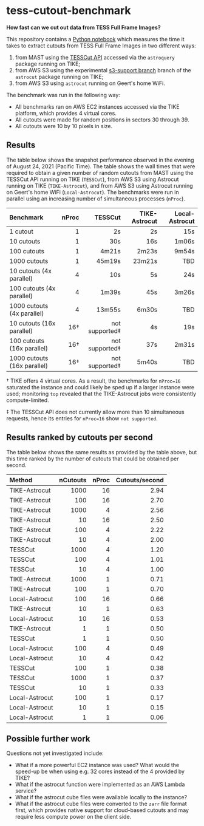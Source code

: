 # tess-cutout-benchmark

**How fast can we cut out data from TESS Full Frame Images?**

This repository contains a
[Python notebook](https://github.com/barentsen/tess-cutout-benchmark/blob/master/tess-cutout-benchmark.ipynb)
which measures the time it takes to extract cutouts from TESS Full Frame Images in two different ways:
1. from MAST using the [TESSCut API](https://mast.stsci.edu/tesscut/) accessed via the `astroquery` package running on TIKE;
2. from AWS S3 using the experimental [s3-support branch](https://github.com/spacetelescope/astrocut/pull/44) branch of the `astrocut` package running on TIKE;
3. from AWS S3 using `astrocut` running on Geert's home WiFi.

The benchmark was run in the following way:
* All benchmarks ran on AWS EC2 instances accessed via the TIKE platform, which provides 4 virtual cores.
* All cutouts were made for random positions in sectors 30 through 39.
* All cutouts were 10 by 10 pixels in size.


## Results

The table below shows the snapshot performance observed in the evening of August 24, 2021 (Pacific Time).
The table shows the wall times that were required to obtain a given number of random cutouts from MAST using the TESSCut API running on TIKE (`TESSCut`), from AWS S3 using Astrocut running on TIKE (`TIKE-Astrocut`), and from AWS S3 using Astrocut running on Geert's home WiFi (`Local-Astrocut`). The benchmarks were run in parallel using an increasing number of simultaneous processes (`nProc`).

| Benchmark                  | nProc | TESSCut         | TIKE-Astrocut | Local-Astrocut
| :------------------------- | ----: | --------------: | ------------: | -------------:
| 1 cutout                   |     1 |              2s |           2s  |           15s
| 10 cutouts                 |     1 |             30s |          16s  |         1m06s
| 100 cutouts                |     1 |           4m21s |        2m23s  |         9m54s
| 1000 cutouts               |     1 |          45m19s |       23m21s  |           TBD
| 10 cutouts (4x parallel)   |     4 |             10s |           5s  |           24s
| 100 cutouts (4x parallel)  |     4 |           1m39s |          45s  |         3m26s
| 1000 cutouts (4x parallel) |     4 |          13m55s |        6m30s  |           TBD
| 10 cutouts (16x parallel)  |   16† |  not supported‡ |           4s  |           19s
| 100 cutouts (16x parallel) |   16† |  not supported‡ |          37s  |         2m31s
| 1000 cutouts (16x parallel)|   16† |  not supported‡ |        5m40s  |           TBD

† TIKE offers 4 virtual cores. As a result, the benchmarks for `nProc=16` saturated the instance and could likely be sped up if a larger instance were used; monitoring `top` revealed that the TIKE-Astrocut jobs were consistently compute-limited.

‡ The TESSCut API does not currently allow more than 10 simultaneous requests, hence its entries for `nProc=16` show `not supported`.


## Results ranked by cutouts per second

The table below shows the same results as provided by the table above, but this time ranked by the number of cutouts that could be obtained per second.


| Method         | nCutouts | nProc | Cutouts/second
| :------------  | -------: | ----: | -------------:
| TIKE-Astrocut  | 1000     |    16 |   2.94
| TIKE-Astrocut  | 100      |    16 |   2.70
| TIKE-Astrocut  | 1000     |     4 |   2.56
| TIKE-Astrocut  | 10       |    16 |   2.50
| TIKE-Astrocut  | 100      |     4 |   2.22
| TIKE-Astrocut  | 10       |     4 |   2.00
| TESSCut        | 1000     |     4 |   1.20
| TESSCut        | 100      |     4 |   1.01
| TESSCut        | 10       |     4 |   1.00
| TIKE-Astrocut  | 1000     |     1 |   0.71
| TIKE-Astrocut  | 100      |     1 |   0.70
| Local-Astrocut | 100      |    16 |   0.66
| TIKE-Astrocut  | 10       |     1 |   0.63
| Local-Astrocut | 10       |    16 |   0.53
| TIKE-Astrocut  | 1        |     1 |   0.50
| TESSCut        | 1        |     1 |   0.50
| Local-Astrocut | 100      |     4 |   0.49
| Local-Astrocut | 10       |     4 |   0.42
| TESSCut        | 100      |     1 |   0.38
| TESSCut        | 1000     |     1 |   0.37
| TESSCut        | 10       |     1 |   0.33
| Local-Astrocut | 100      |     1 |   0.17
| Local-Astrocut | 10       |     1 |   0.15
| Local-Astrocut | 1        |     1 |   0.06


## Possible further work

Questions not yet investigated include:
* What if a more powerful EC2 instance was used? What would the speed-up be when using e.g. 32 cores instead of the 4 provided by TIKE?
* What if the astrocut function were implemented as an AWS Lambda service?
* What if the astrocut cube files were available locally to the instance?
* What if the astrocut cube files were converted to the `zarr` file format first, which provides native support for cloud-based cutouts and may require less compute power on the client side.
